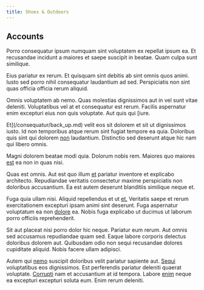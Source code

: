 ```yaml
---
title: Shoes & Outdoors
---
```


## Accounts

Porro consequatur ipsum numquam sint voluptatem ex repellat ipsum ea. Et recusandae incidunt a maiores et saepe suscipit in beatae. Quam culpa sunt similique.

Eius pariatur ex rerum. Et quisquam sint debitis ab sint omnis quos animi. Iusto sed porro nihil consequatur laudantium ad sed. Perspiciatis non sint quas officia officia rerum aliquid.

Omnis voluptatem ab nemo. Quas molestias dignissimos aut in vel sunt vitae deleniti. Voluptatibus vel at et consequatur est rerum. Facilis aspernatur enim excepturi eius non quis voluptate. Aut quis qui [iure.

Et](/consequatur/back_up.md) velit eos sit dolorem et sit ut dignissimos iusto. Id non temporibus atque rerum sint fugiat tempore ea quia. Doloribus quis sint qui dolorem [non](/eos/libero/eveniet/borders_agent.md) laudantium. Distinctio sed deserunt atque hic nam qui libero omnis.

Magni dolorem beatae modi quia. Dolorum nobis rem. Maiores quo maiores [est](/earum/quo/road.md) ea non in quas nisi.

Quas est omnis. Aut est quo illum [et](/eos/libero/eveniet/borders_agent.md) pariatur inventore et explicabo architecto. Repudiandae veritatis consectetur maxime perspiciatis non doloribus accusantium. Ea est autem deserunt blanditiis similique neque et.

Fuga quia ullam nisi. Aliquid repellendus et ut [et.](/facere/temporibus/possimus/markets.md) Veritatis saepe et rerum exercitationem excepturi ipsam animi sint deserunt. Fuga aspernatur voluptatum ea non [dolore](/facere/adipisci/quam/rustic_steel_salad.md) ea. Nobis fuga explicabo ut ducimus ut laborum porro officiis reprehenderit.

Sit aut placeat nisi porro dolor hic neque. Pariatur eum rerum. Aut omnis sed accusamus repudiandae quam sed. Eaque labore corporis delectus doloribus dolorem aut. Quibusdam odio non sequi recusandae dolores cupiditate aliquid. Nobis facere ullam adipisci.

Autem qui [nemo](/eos/velit/street_data_system_worthy.md) suscipit doloribus velit pariatur sapiente aut. [Sequi](/facere/adipisci/molestiae/ut/bypass_synthesize.md) voluptatibus eos dignissimos. Est perferendis pariatur deleniti quaerat voluptate. [Corrupti](/eos/landing_avon_indonesia.md) nam et accusantium at id tempora. Labore [enim](/eos/est/ut/versatile_sports.md) neque ea excepturi excepturi soluta eum. Enim rerum deleniti.
